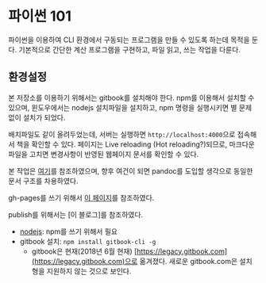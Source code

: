 # 파이썬 101

파이썬을 이용하여 CLI 환경에서 구동되는 프로그램을 만들 수 있도록 하는데 목적을 둔다. 기본적으로 간단한 계산 프로그램을 구현하고, 파일 읽고, 쓰는 작업을 다룬다.

## 환경설정

본 저장소를 이용하기 위해서는 gitbook를 설치해야 한다. npm를 이용해서 설치할 수 있으며, 윈도우에서는 nodejs 설치파일을 설치하고, npm 명령을 실행시키면 별 문제 없이 설치가 되었다.

배치파일도 같이 올려두었는데, 서버는 실행하면 `http://localhost:4000`으로 접속해서 책을 확인할 수 있다. 페이지는 Live reloading (Hot reloading?)되므로, 마크다운 파일을 고치면 변경사항이 반영된 웹페이지 문서를 확인할 수 있다.

본 작업은 [여기](http://blog.appkr.kr/work-n-play/pandoc-gitbook-%EC%A0%84%EC%9E%90%EC%B6%9C%ED%8C%90/)를 참조하였으며, 향후 여건이 되면 pandoc를 도입할 생각으로 동일한 문서 구조를 차용하였다.

gh-pages를 쓰기 위해서 [이 페이지](https://tech.ssut.me/2015/07/28/start-python-documentation-using-sphinx/)를 참조하였다.

publish를 위해서는 [이 블로그]를 참조하였다.

* [nodejs](https://nodejs.org/en/): npm를 쓰기 위해서 필요
* gitbook 설치: `npm install gitbook-cli -g`
  * gitbook은 현재(2018년 6월 현재) [https://legacy.gitbook.com](https://legacy.gitbook.com)으로 옮겨졌다. 새로운 gitbook.com은 설치형을 지원하지 않는 것으로 보인다.
